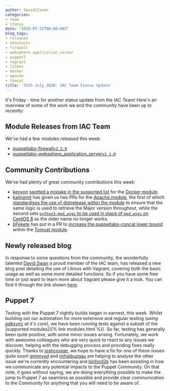 ```yaml
---
author: david22swan
categories:
- team
- status
date: "2020-07-31T00:00:00Z"
blog_tags:
- releases
- shoutouts
- firewall
- websphere_application_server
- puppet7
- vagrant
- litmus
- docker
- apache
- tomcat
title: '31th July 2020: IAC Team Status Update'
---
```


It's Friday - time for another status update from the IAC Team!
Here's an overview of some of the work we and the community have been up to recently:

## Module Releases from IAC Team
We've had a few modules released this week:
- [puppetlabs-firewall][firewall-forge][`v2.5.0`][firewall-2-5-0]
- [puppetlabs-websphere_application_server][websphere_application_server-forge][`v2.1.0`][websphere_application_server-2-1-0]

## Community Contributions
We've had plenty of great community contributions this week:
- [kenyon][kenyon] [spotted a mistake in the supported list][docker-641] for the [Docker module][docker].
- [kajinamit][kajinamit] has given us two PRs for the [Apache module][apache], the first of which [standardises the use of distrelease within the module][apache-2053] to ensure that the same logic is used to retrieve the Major version throughout, while the second sets [`python3-mod_wsgi` to be used in place of `mod_wsgi` on CentOS 8][apache-2052] as the older name no longer works.
- [bFekete][bFekete] has put in a PR to [increase the puppetlabs-concat lower bound][tomcat-404] within the [Tomcat module][tomcat].

## Newly released blog
In response to some questions from the community, the wonderfully talented [David Swan][david_swan] a proud member of the IAC team, has released a new blog post detailing the use of Litmus with Vagrant, covering both the basic usage as well as some more detailed functions. So if you have some free time or just want to learn more about Vagrant please give it a look. You can find it through the link shown [here][litmus-vagrant].

## Puppet 7
Testing with the Puppet 7 nightly builds began in earnest, this week.
Whilst building out our automation for more extensive and regular testing (_using [pdksync][pdksync] at it's core_), we have been running tests against a subset of the [supported modules]({% link modules.html %}).
So far, testing has generally been quite positive, with some minor issues arising.
Fortunately, we work with awesome colleagues who are very quick to react to any issues we discover, helping with the debugging process and providing fixes really quickly.
Thanks to [joshcooper][joshcooper], we hope to have a fix for one of these issues quite soon!
[gimmyxd][gimmyxd] and [mihaibuzgau][mihaibuzgau] are helping to analyse the other issue we're currently encountering and [binford2k][binford2k] has been assisting in how we communicate any potential impacts to the Puppet Community.
On that note, it goes without saying, we are doing everything possible to make the jump to Puppet 7 as seamless as possible and provide clear communication to the Community for anything that you will need to be aware of.

[puppetlabs-websphere_application_server]:  https://github.com/puppetlabs/puppetlabs-websphere_application_server
[websphere_application_server-forge]:       https://forge.puppet.com/puppetlabs/websphere_application_server
[websphere_application_server-2-1-0]:       https://forge.puppet.com/puppetlabs/websphere_application_server/2.1.0/changelog
[puppetlabs-firewall]:                      https://github.com/puppetlabs/puppetlabs-firewall
[firewall-forge]:                           https://forge.puppet.com/puppetlabs/firewall
[firewall-2-5-0]:                           https://forge.puppet.com/puppetlabs/firewall/2.5.0/changelog
[kenyon]:                                   https://github.com/kenyon
[docker]:                                   https://github.com/puppetlabs/puppetlabs-docker
[docker-641]:                               https://github.com/puppetlabs/puppetlabs-docker/pull/641
[kajinamit]:                                https://github.com/kajinamit
[apache]:                                   https://github.com/puppetlabs/puppetlabs-apache
[apache-2052]:                              https://github.com/puppetlabs/puppetlabs-apache/pull/2052
[apache-2053]:                              https://github.com/puppetlabs/puppetlabs-apache/pull/2053
[bFekete]:                                  https://github.com/bFekete
[tomcat]:                                   https://github.com/puppetlabs/puppetlabs-tomcat
[tomcat-404]:                               https://github.com/puppetlabs/puppetlabs-tomcat/pull/404
[david_swan]:                               https://github.com/david22swan
[mihaibuzgau]:                              https://github.com/mihaibuzgau
[gimmyxd]:                                  https://github.com/gimmyxd
[joshcooper]:                               https://github.com/joshcooper
[binford2k]:                                https://github.com/binford2k
[litmus-vagrant]:                           https://puppetlabs.github.io/iac/docs/LitmusVagrantTesting.html
[pdksync]:                                  https://puppetlabs.github.io/iac/tools/pdksync.html
